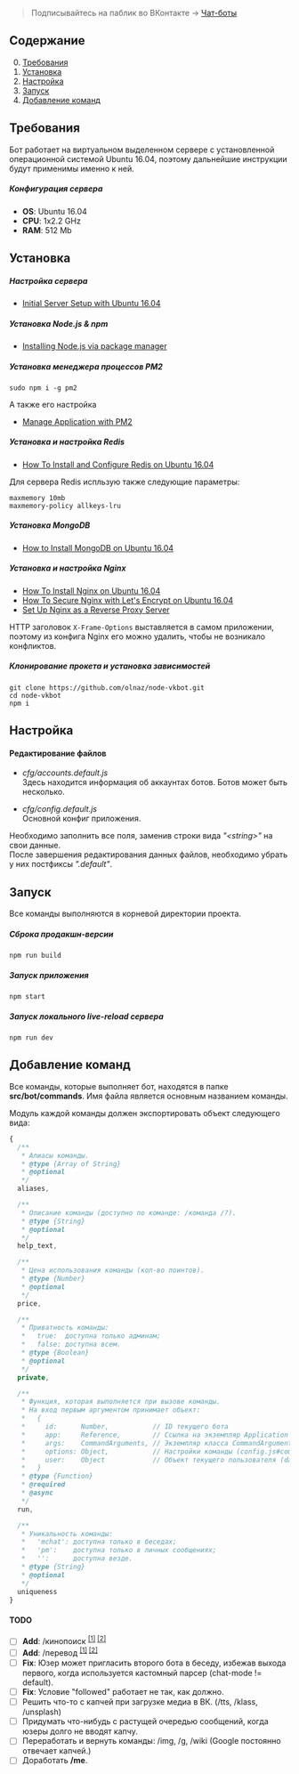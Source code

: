 > Подписывайтесь на паблик во ВКонтакте →
> [Чат-боты](https://vk.com/botsforchats)

## Содержание
0. [Требования](#Требования)
1. [Установка](#Установка)
2. [Настройка](#Настройка)
3. [Запуск](#Запуск)
4. [Добавление команд](#Добавление-команд)

## Требования
Бот работает на виртуальном выделенном сервере с установленной операционной системой Ubuntu 16.04, поэтому дальнейшие инструкции будут применимы именно к ней.  

##### Конфигурация сервера
* __OS__: Ubuntu 16.04
* __CPU__: 1x2.2 GHz
* __RAM__: 512 Mb

## Установка
##### Настройка сервера
* [Initial Server Setup with Ubuntu 16.04](https://www.digitalocean.com/community/tutorials/initial-server-setup-with-ubuntu-16-04)

##### Установка Node.js & npm
* [Installing Node.js via package manager](https://nodejs.org/en/download/package-manager/#debian-and-ubuntu-based-linux-distributions)

##### Установка менеджера процессов PM2
```
sudo npm i -g pm2
```

А также его настройка  
* [Manage Application with PM2](https://www.digitalocean.com/community/tutorials/how-to-set-up-a-node-js-application-for-production-on-ubuntu-16-04#manage-application-with-pm2)

##### Установка и настройка Redis
* [How To Install and Configure Redis on Ubuntu 16.04](https://www.digitalocean.com/community/tutorials/how-to-install-and-configure-redis-on-ubuntu-16-04)

Для сервера Redis испльзую также следующие параметры:  
```
maxmemory 10mb
maxmemory-policy allkeys-lru
```

##### Установка MongoDB
* [How to Install MongoDB on Ubuntu 16.04](https://www.digitalocean.com/community/tutorials/how-to-install-mongodb-on-ubuntu-16-04)

##### Установка и настройка Nginx
* [How To Install Nginx on Ubuntu 16.04](https://www.digitalocean.com/community/tutorials/how-to-install-nginx-on-ubuntu-16-04)
* [How To Secure Nginx with Let's Encrypt on Ubuntu 16.04](https://www.digitalocean.com/community/tutorials/how-to-secure-nginx-with-let-s-encrypt-on-ubuntu-16-04)
* [Set Up Nginx as a Reverse Proxy Server](https://www.digitalocean.com/community/tutorials/how-to-set-up-a-node-js-application-for-production-on-ubuntu-16-04#set-up-nginx-as-a-reverse-proxy-server)

HTTP заголовок `X-Frame-Options` выставляется в самом приложении, поэтому из конфига Nginx его можно удалить, чтобы не возникало конфликтов.

##### Клонирование прокета и установка зависимостей
```
git clone https://github.com/olnaz/node-vkbot.git
cd node-vkbot
npm i
```

## Настройка
#### Редактирование файлов
* _cfg/accounts.default.js_  
Здесь находится информация об аккаунтах ботов. Ботов может быть несколько.

* _cfg/config.default.js_  
Основной конфиг приложения.

Необходимо заполнить все поля, заменив строки вида _"&lt;string&gt;"_ на свои данные.  
После завершения редактирования данных файлов, необходимо убрать у них постфиксы _".default"_.

## Запуск
Все команды выполняются в корневой директории проекта.  

##### Сброка продакшн-версии
```
npm run build
```

##### Запуск приложения
```
npm start
```

##### Запуск локального live-reload сервера
```
npm run dev
```

## Добавление команд
Все команды, которые выполняет бот, находятся в папке **src/bot/commands**. Имя файла является основным названием команды.  

Модуль каждой команды должен экспортировать объект следующего вида:  
```javascript
{
  /**
   * Алиасы команды.
   * @type {Array of String}
   * @optional
   */
  aliases, 

  /**
   * Описание команды (доступно по команде: /команда /?).
   * @type {String}
   * @optional
   */
  help_text, 

  /**
   * Цена использования команды (кол-во поинтов).
   * @type {Number}
   * @optional
   */
  price, 

  /**
   * Приватность команды:
   *   true:  доступна только админам;
   *   false: доступна всем.
   * @type {Boolean}
   * @optional
   */
  private, 

  /**
   * Функция, которая выполняется при вызове команды.
   * На вход первым аргументом принимает объект:
   *   {
   *     id:      Number,           // ID текущего бота
   *     app:     Reference,        // Ссылка на экземпляр Application
   *     args:    CommandArguments, // Экземпляр класса CommandArguments
   *     options: Object,           // Настройки команды (config.js#commands.<command_name>)
   *     user:    Object            // Объект текущего пользователя (database/models/user.js)
   *   }
   * @type {Function}
   * @required
   * @async
   */
  run, 

  /**
   * Уникальность команды:
   *   'mchat': доступна только в беседах;
   *   'pm':    доступна только в личных сообщениях;
   *   '':      доступна везде.
   * @type {String}
   * @optional
   */
  uniqueness
}
```

#### TODO
- [ ] **Add**: /кинопоиск <sup>[[1]](http://getmovie.cc/api-kinopoisk.html) [[2]](http://kparser.pp.ua/)</sup>
- [ ] **Add**: /перевод <sup>[[1]](http://www.transltr.org/) [[2]](https://tech.yandex.ru/translate/doc/dg/reference/translate-docpage/)</sup>
- [ ] **Fix**: Юзер может пригласить второго бота в беседу, избежав выхода первого, когда используется кастомный парсер (chat-mode != default).
- [ ] **Fix**: Условие "followed" работает не так, как должно.
- [ ] Решить что-то с капчей при загрузке медиа в ВК. (/tts, /klass, /unsplash)
- [ ] Придумать что-нибудь с растущей очередью сообщений, когда юзеры долго не вводят капчу.
- [ ] Переработать и вернуть команды: /img, /g, /wiki (Google постоянно отвечает капчей.)
- [ ] Доработать **/me**.
